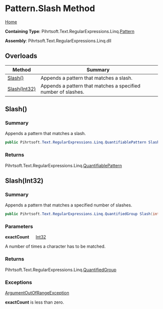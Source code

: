 # Pattern\.Slash Method

[Home](../../../../../../README.md)

**Containing Type**: Pihrtsoft\.Text\.RegularExpressions\.Linq\.[Pattern](../README.md)

**Assembly**: Pihrtsoft\.Text\.RegularExpressions\.Linq\.dll

## Overloads

| Method | Summary |
| ------ | ------- |
| [Slash()](#Pihrtsoft_Text_RegularExpressions_Linq_Pattern_Slash) | Appends a pattern that matches a slash\. |
| [Slash(Int32)](#Pihrtsoft_Text_RegularExpressions_Linq_Pattern_Slash_System_Int32_) | Appends a pattern that matches a specified number of slashes\. |

## Slash\(\) <a name="Pihrtsoft_Text_RegularExpressions_Linq_Pattern_Slash"></a>

### Summary

Appends a pattern that matches a slash\.

```csharp
public Pihrtsoft.Text.RegularExpressions.Linq.QuantifiablePattern Slash()
```

### Returns

Pihrtsoft\.Text\.RegularExpressions\.Linq\.[QuantifiablePattern](../../QuantifiablePattern/README.md)

## Slash\(Int32\) <a name="Pihrtsoft_Text_RegularExpressions_Linq_Pattern_Slash_System_Int32_"></a>

### Summary

Appends a pattern that matches a specified number of slashes\.

```csharp
public Pihrtsoft.Text.RegularExpressions.Linq.QuantifiedGroup Slash(int exactCount)
```

### Parameters

**exactCount** &emsp; [Int32](https://docs.microsoft.com/en-us/dotnet/api/system.int32)

A number of times a character has to be matched\.

### Returns

Pihrtsoft\.Text\.RegularExpressions\.Linq\.[QuantifiedGroup](../../QuantifiedGroup/README.md)

### Exceptions

[ArgumentOutOfRangeException](https://docs.microsoft.com/en-us/dotnet/api/system.argumentoutofrangeexception)

**exactCount** is less than zero\.

